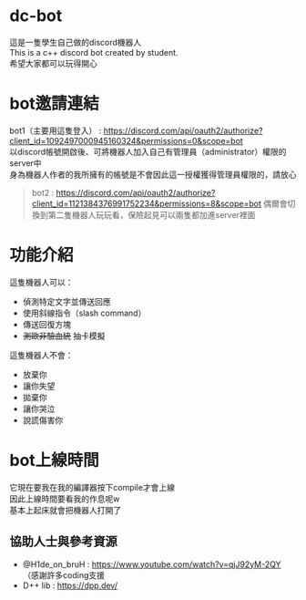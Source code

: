 # dc-bot
這是一隻學生自己做的discord機器人  
This is a c++ discord bot created by student.  
希望大家都可以玩得開心

# bot邀請連結
bot1（主要用這隻登入） : https://discord.com/api/oauth2/authorize?client_id=1092497000945160324&permissions=0&scope=bot   
以discord帳號開啟後、可將機器人加入自己有管理員（administrator）權限的server中  
身為機器人作者的我所擁有的帳號是不會因此這一授權獲得管理員權限的，請放心  
> bot2 : https://discord.com/api/oauth2/authorize?client_id=1121384376991752234&permissions=8&scope=bot
> 偶爾會切換到第二隻機器人玩玩看，保險起見可以兩隻都加進server裡面

# 功能介紹
這隻機器人可以：
* 偵測特定文字並傳送回應
* 使用斜線指令（slash command）
* 傳送回復方塊
* ~~測歐非驗血統~~ 抽卡模擬

這隻機器人不會：
* 放棄你
* 讓你失望
* 拋棄你
* 讓你哭泣
* 說謊傷害你

# bot上線時間
它現在要我在我的編譯器按下compile才會上線  
因此上線時間要看我的作息呢w  
基本上起床就會把機器人打開了

## 協助人士與參考資源
* @H1de_on_bruH : https://www.youtube.com/watch?v=qjJ92yM-2QY （感謝許多coding支援
* D++ lib : https://dpp.dev/
